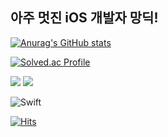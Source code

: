 ## 아주 멋진 iOS 개발자 망딕!


[![Anurag's GitHub stats](https://github-readme-stats.vercel.app/api?username=MangDic&theme=radical&count_private=true)](https://github.com/anuraghazra/github-readme-stats)

[![Solved.ac Profile](http://mazassumnida.wtf/api/v2/generate_badge?boj=remge007)](https://solved.ac/remge007/)

<a href="https://leemyungjic.tistory.com/" target="_blank"><img src="http://img.shields.io/badge/-Tech%20blog-black?style=flat-square&logo=github"/></a>
<a href="https://www.youtube.com/channel/UCl454FlJJXn_hLLG31JTOag" target="_blank"><img src="https://img.shields.io/badge/Youtube-ff0000?style=flat-square&logo=youtube"/></a>

![Swift](https://img.shields.io/badge/swift-F54A2A?style=for-the-badge&logo=swift&logoColor=white)

[![Hits](https://hits.seeyoufarm.com/api/count/incr/badge.svg?url=https%3A%2F%2Fgithub.com%2FMangDic%2Fhit-counter&count_bg=%23CD3B1C&title_bg=%23555555&icon=&icon_color=%23E7E7E7&title=hits&edge_flat=false)](https://hits.seeyoufarm.com)
